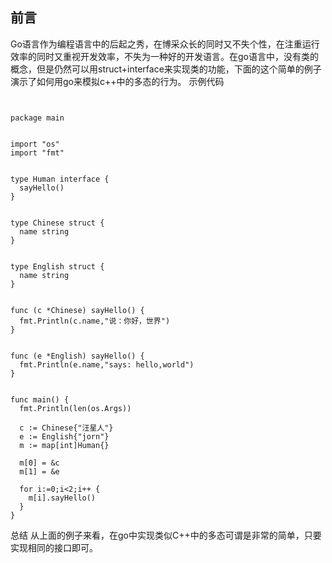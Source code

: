 ## 前言
Go语言作为编程语言中的后起之秀，在博采众长的同时又不失个性，在注重运行效率的同时又重视开发效率，不失为一种好的开发语言。在go语言中，没有类的概念，但是仍然可以用struct+interface来实现类的功能，下面的这个简单的例子演示了如何用go来模拟c++中的多态的行为。
示例代码
```text


package main
 
 
import "os"
import "fmt"
 
 
type Human interface {
  sayHello()
}
 
 
type Chinese struct {
  name string
}
 
 
type English struct {
  name string
}
 
 
func (c *Chinese) sayHello() {
  fmt.Println(c.name,"说：你好，世界")
}
 
 
func (e *English) sayHello() {
  fmt.Println(e.name,"says: hello,world")
}
 
 
func main() {
  fmt.Println(len(os.Args))
   
  c := Chinese{"汪星人"}
  e := English{"jorn"}
  m := map[int]Human{}
   
  m[0] = &c
  m[1] = &e
   
  for i:=0;i<2;i++ {
    m[i].sayHello()
  }
}
```
总结
从上面的例子来看，在go中实现类似C++中的多态可谓是非常的简单，只要实现相同的接口即可。